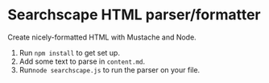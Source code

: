 # Searchscape HTML parser/formatter

Create nicely-formatted HTML with Mustache and Node.

1. Run `npm install` to get set up.
2. Add some text to parse in `content.md`.
3. Run`node searchscape.js` to run the parser on your file.
